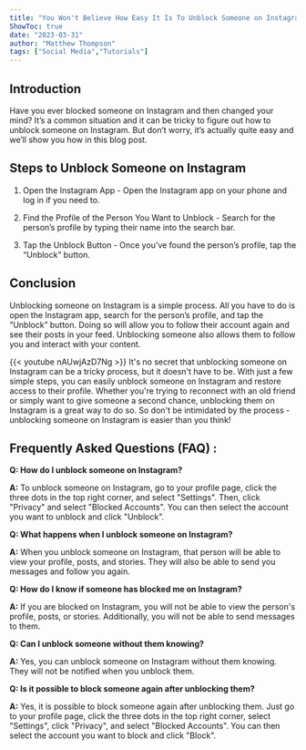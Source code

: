 ```yaml
---
title: "You Won't Believe How Easy It Is To Unblock Someone on Instagram - Here's How!"
ShowToc: true 
date: "2023-03-31"
author: "Matthew Thompson" 
tags: ["Social Media","Tutorials"]
---
```

## Introduction

Have you ever blocked someone on Instagram and then changed your mind? It’s a common situation and it can be tricky to figure out how to unblock someone on Instagram. But don’t worry, it’s actually quite easy and we’ll show you how in this blog post.

## Steps to Unblock Someone on Instagram

1. Open the Instagram App - Open the Instagram app on your phone and log in if you need to.

2. Find the Profile of the Person You Want to Unblock - Search for the person’s profile by typing their name into the search bar.

3. Tap the Unblock Button - Once you’ve found the person’s profile, tap the “Unblock” button.

## Conclusion

Unblocking someone on Instagram is a simple process. All you have to do is open the Instagram app, search for the person’s profile, and tap the “Unblock” button. Doing so will allow you to follow their account again and see their posts in your feed. Unblocking someone also allows them to follow you and interact with your content.

{{< youtube nAUwjAzD7Ng >}} 
It's no secret that unblocking someone on Instagram can be a tricky process, but it doesn't have to be. With just a few simple steps, you can easily unblock someone on Instagram and restore access to their profile. Whether you're trying to reconnect with an old friend or simply want to give someone a second chance, unblocking them on Instagram is a great way to do so. So don't be intimidated by the process - unblocking someone on Instagram is easier than you think!

## Frequently Asked Questions (FAQ) :
**Q: How do I unblock someone on Instagram?**

**A:** To unblock someone on Instagram, go to your profile page, click the three dots in the top right corner, and select "Settings". Then, click "Privacy" and select "Blocked Accounts". You can then select the account you want to unblock and click "Unblock".

**Q: What happens when I unblock someone on Instagram?**

**A:** When you unblock someone on Instagram, that person will be able to view your profile, posts, and stories. They will also be able to send you messages and follow you again.

**Q: How do I know if someone has blocked me on Instagram?**

**A:** If you are blocked on Instagram, you will not be able to view the person's profile, posts, or stories. Additionally, you will not be able to send messages to them.

**Q: Can I unblock someone without them knowing?**

**A:** Yes, you can unblock someone on Instagram without them knowing. They will not be notified when you unblock them.

**Q: Is it possible to block someone again after unblocking them?**

**A:** Yes, it is possible to block someone again after unblocking them. Just go to your profile page, click the three dots in the top right corner, select "Settings", click "Privacy", and select "Blocked Accounts". You can then select the account you want to block and click "Block".




